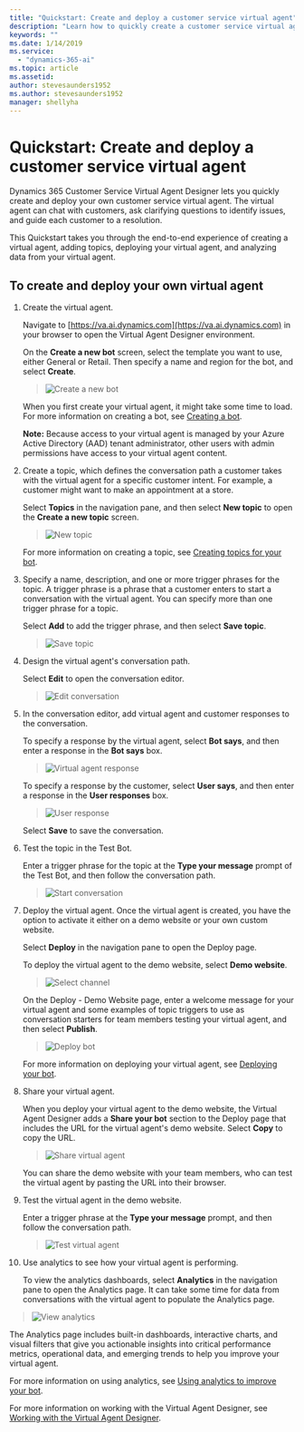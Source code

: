 ```yaml
---
title: "Quickstart: Create and deploy a customer service virtual agent"
description: "Learn how to quickly create a customer service virtual agent using the Virtual Agent Designer."
keywords: ""
ms.date: 1/14/2019
ms.service:
  - "dynamics-365-ai"
ms.topic: article
ms.assetid: 
author: stevesaunders1952
ms.author: stevesaunders1952
manager: shellyha
---
```


# Quickstart: Create and deploy a customer service virtual agent

Dynamics 365 Customer Service Virtual Agent Designer lets you quickly create and deploy your own customer service virtual agent. The virtual agent can chat with customers, ask clarifying questions to identify issues, and guide each customer to a resolution.

This Quickstart takes you through the end-to-end experience of creating a virtual agent, adding topics, deploying your virtual agent, and analyzing data from your virtual agent.

## To create and deploy your own virtual agent

1. Create the virtual agent.

   Navigate to [https://va.ai.dynamics.com](https://va.ai.dynamics.com) in your browser to open the Virtual Agent Designer environment.

   On the **Create a new bot** screen, select the template you want to use, either General or Retail. Then specify a name and region for the bot, and select **Create**.

   > ![Create a new bot](media/create-new-bot.PNG)

   When you first create your virtual agent, it might take some time to load. For more information on creating a bot, see [Creating a bot](getting-started-create-bot.md).

   **Note:**   Because access to your virtual agent is managed by your Azure Active Directory (AAD) tenant administrator, other users with admin permissions have access to your virtual agent content.

2. Create a topic, which defines the conversation path a customer takes with the virtual agent for a specific customer intent. For example, a customer might want to make an appointment at a store.

   Select **Topics** in the navigation pane, and then select **New topic** to open the **Create a new topic** screen.

   > ![New topic](media/create-new-topic.png)

   For more information on creating a topic, see [Creating topics for your bot](getting-started-create-topics.md).

3. Specify a name, description, and one or more trigger phrases for the topic. A trigger phrase is a phrase that a customer enters to start a conversation with the virtual agent. You can specify more than one trigger phrase for a topic.

   Select **Add** to add the trigger phrase, and then select **Save topic**.

   > ![Save topic](media/save-topic.png)

4. Design the virtual agent's conversation path.

   Select **Edit** to open the conversation editor.

   > ![Edit conversation](media/edit-conversation.png)

5. In the conversation editor, add virtual agent and customer responses to the conversation.

   To specify a response by the virtual agent, select **Bot says**, and then enter a response in the **Bot says** box.

   > ![Virtual agent response](media/response-text.png)

   To specify a response by the customer, select **User says**, and then enter a response in the **User responses** box.

   > ![User response](media/user-response.png)

   Select **Save** to save the conversation.

6. Test the topic in the Test Bot.

   Enter a trigger phrase for the topic at the **Type your message** prompt of the Test Bot, and then follow the conversation path.

   > ![Start conversation](media/start-conversation.png)

7. Deploy the virtual agent. Once the virtual agent is created, you have the option to activate it either on a demo website or your own custom website.

   Select **Deploy** in the navigation pane to open the Deploy page.

   To deploy the virtual agent to the demo website, select **Demo website**.

   > ![Select channel](media/deploy-website.png)

   On the Deploy - Demo Website page, enter a welcome message for your virtual agent and some examples of topic triggers to use as conversation starters for team members testing your virtual agent, and then select **Publish**.

   > ![Deploy bot](media/publish-bot.png)

   For more information on deploying your virtual agent, see [Deploying your bot](getting-started-deploy.md).

8. Share your virtual agent.

   When you deploy your virtual agent to the demo website, the Virtual Agent Designer adds a **Share your bot** section to the Deploy page that includes the URL for the virtual agent's demo website. Select **Copy** to copy the URL.

   > ![Share virtual agent](media/share-bot.png)

   You can share the demo website with your team members, who can test the virtual agent by pasting the URL into their browser.

9. Test the virtual agent in the demo website.

   Enter a trigger phrase at the **Type your message** prompt, and then follow the conversation path.

   > ![Test virtual agent](media/deploy-bot-4.png)

10. Use analytics to see how your virtual agent is performing.

    To view the analytics dashboards, select **Analytics** in the navigation pane to open the Analytics page. It can take some time for data from conversations with the virtual agent to populate the Analytics page.

   > ![View analytics](media/analytics-page.PNG)

The Analytics page includes built-in dashboards, interactive charts, and visual filters that give you actionable insights into critical performance metrics, operational data, and emerging trends to help you improve your virtual agent.

For more information on using analytics, see [Using analytics to improve your bot](getting-started-analytics.md).

For more information on working with the Virtual Agent Designer, see [Working with the Virtual Agent Designer](getting-started-bot-designer.md).

